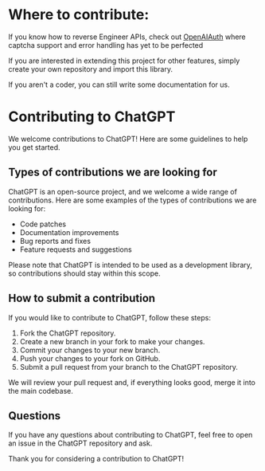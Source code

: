 # Where to contribute:
If you know how to reverse Engineer APIs, check out [OpenAIAuth](https://github.com/acheong08/OpenAIAuth) where captcha support and error handling has yet to be perfected

If you are interested in extending this project for other features, simply create your own repository and import this library.

If you aren't a coder, you can still write some documentation for us.

# Contributing to ChatGPT

We welcome contributions to ChatGPT! Here are some guidelines to help you get started.

## Types of contributions we are looking for

ChatGPT is an open-source project, and we welcome a wide range of contributions. Here are some examples of the types of contributions we are looking for:

- Code patches
- Documentation improvements
- Bug reports and fixes
- Feature requests and suggestions

Please note that ChatGPT is intended to be used as a development library, so contributions should stay within this scope.

## How to submit a contribution

If you would like to contribute to ChatGPT, follow these steps:

1. Fork the ChatGPT repository.
2. Create a new branch in your fork to make your changes.
3. Commit your changes to your new branch.
4. Push your changes to your fork on GitHub.
5. Submit a pull request from your branch to the ChatGPT repository.

We will review your pull request and, if everything looks good, merge it into the main codebase.

## Questions

If you have any questions about contributing to ChatGPT, feel free to open an issue in the ChatGPT repository and ask.

Thank you for considering a contribution to ChatGPT!